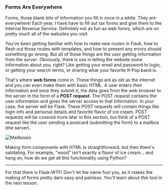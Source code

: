 ### Forms Are Everywhere

[//]: # (Note about "user", "client", and "browser" may be used interchangeably in this section/course?)

Forms, those blank bits of information you fill in once in a while. They are everywhere! Each year, I have have to fill out tax forms and give them to the Internal Revenue Service. Definitely not as fun as web forms, which are on pretty much all of the websites you visit.

You've been getting familiar with how to make new routes in Flask, how to flesh out those routes with templates, and how to present any errors should something go wrong. But all of those things are the *user* getting information from the *server*. Obviously, there is use in telling the website *some* information about you, right? Like getting your email and password to login, or getting your search terms, or sharing what your favorite K-Pop band is.

That's where **web forms** come in. These things are as old as the internet and you can even make them with basic HTML. A user enters their information and once they submit it, the data goes from the web browser to the server in the form of a **POST request**. The POST request contains the user information and gives the server access to that information. In your case, the server will be Flask. These POST requests will contain things like login info and personal details and favorite flavor of ice cream. POST requests will be covered more later in this section, but think of a POST request like the user sending a postcard (submitting the form) to a mailbox (the server).

![Mailboxes](https://images.unsplash.com/photo-1521575107034-e0fa0b594529?ixlib=rb-1.2.1&ixid=eyJhcHBfaWQiOjEyMDd9&auto=format&fit=crop&w=1948&q=80)

Making form components with HTML is straightforward, but then there's validating. For example, "wood" isn't exactly a flavor of ice cream... and hang on, how do we get all this functionality using Python?

___

For that there is Flask-WTF! Don't let the name fool you, as it makes the making of forms pretty darn easy and painless. You'll learn about this tool in the next lesson.
